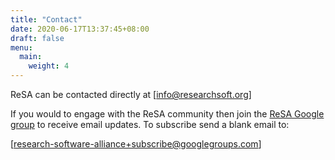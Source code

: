 ```yaml
---
title: "Contact"
date: 2020-06-17T13:37:45+08:00
draft: false
menu:
  main:
    weight: 4
---
```


ReSA can be contacted directly at [info@researchsoft.org]

If you would to engage with the ReSA community then join the [ReSA Google group](https://groups.google.com/forum/#!forum/research-software-alliance) to receive email updates. To subscribe send a blank email to:

[research-software-alliance+subscribe@googlegroups.com]